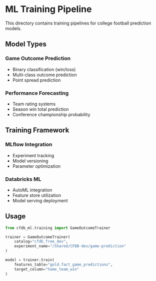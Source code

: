 # ML Training Pipeline

This directory contains training pipelines for college football prediction models.

## Model Types

### Game Outcome Prediction
- Binary classification (win/loss)
- Multi-class outcome prediction
- Point spread prediction

### Performance Forecasting
- Team rating systems
- Season win total prediction
- Conference championship probability

## Training Framework

### MLflow Integration
- Experiment tracking
- Model versioning
- Parameter optimization

### Databricks ML
- AutoML integration
- Feature store utilization
- Model serving deployment

## Usage

```python
from cfdb_ml.training import GameOutcomeTrainer

trainer = GameOutcomeTrainer(
    catalog="cfdb_free_dev",
    experiment_name="/Shared/CFDB-dev/game-prediction"
)

model = trainer.train(
    features_table="gold.fact_game_predictions",
    target_column="home_team_win"
)
```
